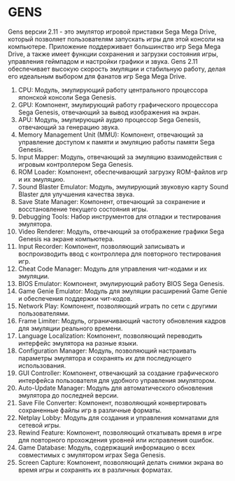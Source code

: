 # GENS
Gens версии 2.11 - это эмулятор игровой приставки Sega Mega Drive, который позволяет пользователям запускать игры для этой консоли на компьютере. Приложение поддерживает большинство игр Sega Mega Drive, а также имеет функции сохранения и загрузки состояния игры, управления геймпадом и настройки графики и звука. Gens 2.11 обеспечивает высокую скорость эмуляции и стабильную работу, делая его идеальным выбором для фанатов игр Sega Mega Drive.
1. CPU: Модуль, эмулирующий работу центрального процессора японской консоли Sega Genesis.
2. GPU: Компонент, эмулирующий работу графического процессора Sega Genesis, отвечающий за вывод изображения на экран.
3. APU: Модуль, эмулирующий аудио процессор Sega Genesis, отвечающий за генерацию звука.
4. Memory Management Unit (MMU): Компонент, отвечающий за управление доступом к памяти и эмуляцию работы памяти Sega Genesis.
5. Input Mapper: Модуль, отвечающий за эмуляцию взаимодействия с игровым контроллером Sega Genesis.
6. ROM Loader: Компонент, обеспечивающий загрузку ROM-файлов игр и их эмуляцию.
7. Sound Blaster Emulator: Модуль, эмулирующий звуковую карту Sound Blaster для улучшения качества звука.
8. Save State Manager: Компонент, отвечающий за сохранение и восстановление текущего состояния игры.
9. Debugging Tools: Набор инструментов для отладки и тестирования эмулятора.
10. Video Renderer: Модуль, отвечающий за отображение графики Sega Genesis на экране компьютера.
11. Input Recorder: Компонент, позволяющий записывать и воспроизводить ввод с контроллера для повторного тестирования игр.
12. Cheat Code Manager: Модуль для управления чит-кодами и их эмуляции.
13. BIOS Emulator: Компонент, эмулирующий работу BIOS Sega Genesis.
14. Game Genie Emulator: Модуль для эмуляции расширений Game Genie и обеспечения поддержки чит-кодов.
15. Network Play: Компонент, позволяющий играть по сети с другими пользователями.
16. Frame Limiter: Модуль, ограничивающий частоту обновления кадров для эмуляции реального времени.
17. Language Localization: Компонент, позволяющий переводить интерфейс эмулятора на разные языки.
18. Configuration Manager: Модуль, позволяющий настраивать параметры эмулятора и сохранять их для последующего использования.
19. GUI Controller: Компонент, отвечающий за создание графического интерфейса пользователя для удобного управления эмулятором.
20. Auto-Update Manager: Модуль для автоматического обновления эмулятора до последней версии.
21. Save File Converter: Компонент, позволяющий конвертировать сохраненные файлы игр в различные форматы.
22. Netplay Lobby: Модуль для создания и управления комнатами для сетевой игры.
23. Rewind Feature: Компонент, позволяющий откатывать время в игре для повторного прохождения уровней или исправления ошибок.
24. Game Database: Модуль, содержащий информацию о всех совместимых с эмулятором играх Sega Genesis.
25. Screen Capture: Компонент, позволяющий делать снимки экрана во время игры и сохранять их в различных форматах.
